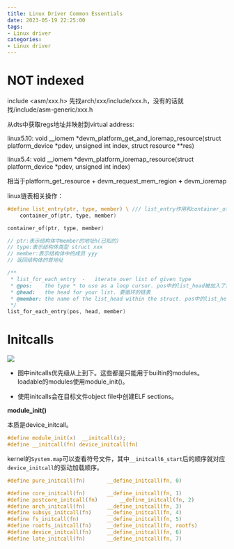 ```yaml
---
title: Linux Driver Common Essentials
date: 2023-05-19 22:25:00
tags:
- Linux driver
categories:
- Linux driver
---
```


# NOT indexed

include <asm/xxx.h> 先找arch/xxx/include/xxx.h，没有的话就找/include/asm-generic/xxx.h



从dts中获取regs地址并映射到virtual address:

linux5.10: void __iomem *devm_platform_get_and_ioremap_resource(struct platform_device *pdev, unsigned int index, struct resource **res)

linux5.4: void __iomem *devm_platform_ioremap_resource(struct platform_device *pdev, unsigned int index)

相当于platform_get_resource + devm_request_mem_region **+** devm_ioremap



linux链表相关操作：

```c
#define list_entry(ptr, type, member) \ /// list_entry作用和container_of相同
	container_of(ptr, type, member)

container_of(ptr, type, member)

// ptr:表示结构体中member的地址h(已知的)
// type:表示结构体类型 struct xxx
// member:表示结构体中的成员 yyy
// 返回结构体的首地址

/**
 * list_for_each_entry	-	iterate over list of given type
 * @pos:	the type * to use as a loop cursor. pos中的list_head被加入了第二个成员head中
 * @head:	the head for your list. 要循环的链表
 * @member:	the name of the list_head within the struct. pos中的list_head链表对象
 */
list_for_each_entry(pos, head, member)
```



# Initcalls

![](https://xyc-1316422823.cos.ap-shanghai.myqcloud.com/20230524150950.png)

- 图中initcalls优先级从上到下。这些都是只能用于builtin的modules。loadable的modules使用module_init()。

- 使用initcalls会在目标文件object file中创建ELF sections。

**module_init()**

本质是device_initcall。

```c
#define module_init(x)	__initcall(x);
#define __initcall(fn) device_initcall(fn)
```

kernel的`System.map`可以查看符号文件，其中`__initcall6_start`后的顺序就对应`device_initcall`的驱动加载顺序。

```c
#define pure_initcall(fn)		__define_initcall(fn, 0)

#define core_initcall(fn)		__define_initcall(fn, 1)
#define postcore_initcall(fn)		__define_initcall(fn, 2)
#define arch_initcall(fn)		__define_initcall(fn, 3)
#define subsys_initcall(fn)		__define_initcall(fn, 4)
#define fs_initcall(fn)			__define_initcall(fn, 5)
#define rootfs_initcall(fn)		__define_initcall(fn, rootfs)
#define device_initcall(fn)		__define_initcall(fn, 6)
#define late_initcall(fn)		__define_initcall(fn, 7)
```
